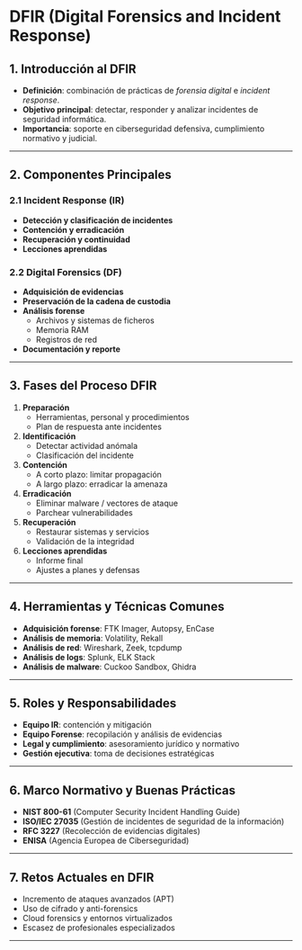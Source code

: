 # DFIR (Digital Forensics and Incident Response)

## 1. Introducción al DFIR
- **Definición**: combinación de prácticas de *forensia digital* e *incident response*.
- **Objetivo principal**: detectar, responder y analizar incidentes de seguridad informática.
- **Importancia**: soporte en ciberseguridad defensiva, cumplimiento normativo y judicial.

---

## 2. Componentes Principales

### 2.1 Incident Response (IR)
- **Detección y clasificación de incidentes**
- **Contención y erradicación**
- **Recuperación y continuidad**
- **Lecciones aprendidas**

### 2.2 Digital Forensics (DF)
- **Adquisición de evidencias**
- **Preservación de la cadena de custodia**
- **Análisis forense**
  - Archivos y sistemas de ficheros
  - Memoria RAM
  - Registros de red
- **Documentación y reporte**

---

## 3. Fases del Proceso DFIR

1. **Preparación**
   - Herramientas, personal y procedimientos
   - Plan de respuesta ante incidentes
2. **Identificación**
   - Detectar actividad anómala
   - Clasificación del incidente
3. **Contención**
   - A corto plazo: limitar propagación
   - A largo plazo: erradicar la amenaza
4. **Erradicación**
   - Eliminar malware / vectores de ataque
   - Parchear vulnerabilidades
5. **Recuperación**
   - Restaurar sistemas y servicios
   - Validación de la integridad
6. **Lecciones aprendidas**
   - Informe final
   - Ajustes a planes y defensas

---

## 4. Herramientas y Técnicas Comunes
- **Adquisición forense**: FTK Imager, Autopsy, EnCase
- **Análisis de memoria**: Volatility, Rekall
- **Análisis de red**: Wireshark, Zeek, tcpdump
- **Análisis de logs**: Splunk, ELK Stack
- **Análisis de malware**: Cuckoo Sandbox, Ghidra

---

## 5. Roles y Responsabilidades
- **Equipo IR**: contención y mitigación
- **Equipo Forense**: recopilación y análisis de evidencias
- **Legal y cumplimiento**: asesoramiento jurídico y normativo
- **Gestión ejecutiva**: toma de decisiones estratégicas

---

## 6. Marco Normativo y Buenas Prácticas
- **NIST 800-61** (Computer Security Incident Handling Guide)
- **ISO/IEC 27035** (Gestión de incidentes de seguridad de la información)
- **RFC 3227** (Recolección de evidencias digitales)
- **ENISA** (Agencia Europea de Ciberseguridad)

---

## 7. Retos Actuales en DFIR
- Incremento de ataques avanzados (APT)
- Uso de cifrado y anti-forensics
- Cloud forensics y entornos virtualizados
- Escasez de profesionales especializados

---
